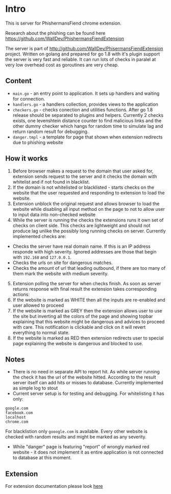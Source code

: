 # Intro
This is server for PhishermansFiend chrome extension.

Research about the phishing can be found here https://github.com/WallDev/PhishermansFiendExtension

The server is part of http://github.com/WallDev/PhisermansFiendExtension project.
Written on golang and prepared for go 1.8 with it's plugin support the server is very fast and reliable.
It can run lots of checks in paralel at very low overhead cost as goroutines are very cheap.

## Content
* `main.go` - an entry point to application. It sets up handlers and waiting for connection.
* `handlers.go` - a handlers collection, provides views to the application
* `checkers.go` - checks conection and utilities functions. After go 1.8 release should be separated to plugins and helpers. Currently 2 checks exists, one levenshtein distance counter to find malicious links and the other dummy checker which hangs for random time to simulate lag and return random result for debugging.
* `danger.tmpl` - a template for page that shown when extension redirects due to phishing website

## How it works
1. Before browser makes a request to the domain that user asked for, extension sends request to the server and it checks the domain with whitelist and if not found in blacklist.
2. If the domain is not whitelisted or blacklisted - starts checks on the website that the user requested and responding to extension to load the website.
3. Extension unblock the original request and allows browser to load the website while disabling all input method on the page to not to allow user to input data into non-checked website
4. While the server is running the checks the extensions runs it own set of checks on client side. This checks are lightweight and should not produce lag unlike the possibly long running checks on server. Currently implemented checks are:
  * Checks the server have real domain name. If this is an IP address responde with high severity. Ignored addresses are those that begin with `192.168` and `127.0.0.1`.
  * Checks the urls on site for dangerous matches.
  * Checks the amount of url that leading outbound, if there are too many of them mark the website with medium severity.
5. Extension polling the server for when checks finish. As soon as server returns response with final result the extension takes corresponding actions:
  1. If the website is marked as WHITE then all the inputs are re-enabled and user allowed to proceed
  2. If the website is marked as GREY then the extension allows user to use the site but inverting all the colors of the page and showing topbar explaining that this website might be dangerous and advices to proceed with care. This notification is clickable and click on it will revert everything to normal state.
  3. If the website is marked as RED then extension redirects user to special page explaining the website is dangerous and blocked to use.

## Notes
* There is no need in separate API to report hit. As while server running the check it has the url of the website hitted. According to the result server itself can add hits or misses to database. Currently implemented as simple log to stout
* Current server setup is for testing and debugging. 
For whitelisting it has only:
```
google.com
facebook.com
localhost
chrome.com

```
For blacklistion only `gooogle.com` is available. Every other website is checked with random results and might be marked as any severity.
* While "danger" page is featuring "report" of wrongly marked red website - it does not implement it as entire application is not connected to database at this moment.

## Extension
For extension documentation please look [here](https://github.com/WallDev/PhishermansFiendExtension)
